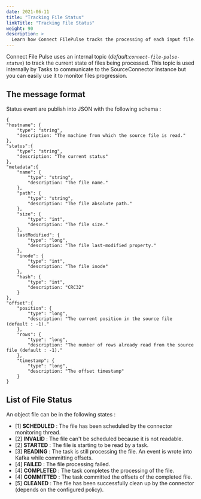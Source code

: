 ```yaml
---
date: 2021-06-11
title: "Tracking File Status"
linkTitle: "Tracking File Status"
weight: 90
description: >
  Learn how Connect FilePulse tracks the processing of each input file.
---
```


Connect File Pulse uses an internal topic (*default:`connect-file-pulse-status`*) to track the current state of files being processed.
This topic is used internally by Tasks to communicate to the SourceConnector instance but you can easily use it to monitor files progression.

## The message format
Status event are publish into JSON with the following schema :

```
{
"hostname": {
    "type": "string",
    "description: "The machine from which the source file is read."
},
"status":{
    "type": "string",
    "description: "The current status"
},
"metadata":{
    "name": {
        "type": "string",
        "description: "The file name."
    },
    "path": {
        "type": "string",
        "description: "The file absolute path."
    },
    "size": {
        "type": "int",
        "description: "The file size."
    },
    lastModified": {
        "type": "long",
        "description: "The file last-modified property."
    },
    "inode": {
        "type": "int",
        "description: "The file inode"
    },
    "hash": {
        "type": "int",
        "description: "CRC32"
    }
},
"offset":{
    "position": {
        "type": "long",
        "description: "The current position in the source file (default : -1)."
    },
    "rows": {
        "type": "long",
        "description: "The number of rows already read from the source file (default : -1)."
    },
    "timestamp": {
        "type": "long",
        "description: "The offset timestamp"
    }
}
```

## List of File Status

An object file can be in the following states :

* \[1\] **SCHEDULED** : The file has been scheduled by the connector monitoring thread.
* \[2\] **INVALID** :  The file can't be scheduled because it is not readable.
* \[2\] **STARTED** : The file is starting to be read by a task.
* \[3\] **READING** : The task is still processing the file. An event is wrote into Kafka while committing offsets.
* \[4\] **FAILED** : The file processing failed.
* \[4\] **COMPLETED** : The task completes the processing of the file.
* \[4\] **COMMITTED** : The task committed the offsets of the completed file.
* \[5\] **CLEANED** :  The file has been successfully clean up by the connector (depends on the configured policy).